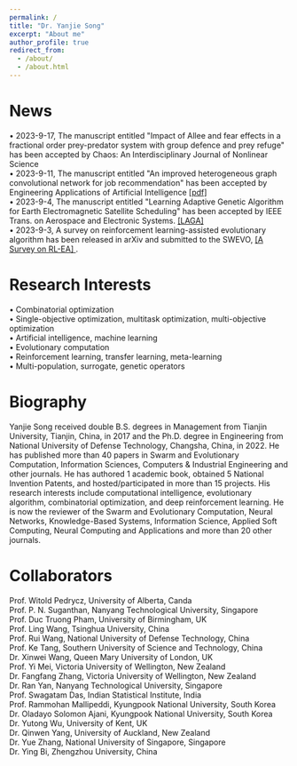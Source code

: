 ```yaml
---
permalink: /
title: "Dr. Yanjie Song"
excerpt: "About me"
author_profile: true
redirect_from: 
  - /about/
  - /about.html
---
```


News
=====
• 2023-9-17, The manuscript entitled "Impact of Allee and fear effects in a fractional order prey-predator system with group defence and prey refuge" has been accepted by Chaos: An Interdisciplinary Journal of Nonlinear Science \
• 2023-9-11, The manuscript entitled "An improved heterogeneous graph convolutional network for job recommendation" has been accepted by Engineering Applications of Artificial Intelligence <a href="https://github.com/yanjiesong/yanjiesong.github.io/blob/master/files/An%20improved%20heterogeneous%20graph%20convolutional%20network%20forjob%20recommendation.pdf"> [pdf]</a>\
• 2023-9-4, The manuscript entitled "Learning Adaptive Genetic Algorithm for Earth Electromagnetic Satellite Scheduling" has been accepted by IEEE Trans. on Aerospace and Electronic Systems. <a href="https://github.com/yanjiesong/yanjiesong.github.io/blob/master/files/laga2023taes.pdf"> [LAGA]</a>\
• 2023-9-3, A survey on reinforcement learning-assisted evolutionary algorithm has been released in arXiv and submitted to the SWEVO, <a href="https://arxiv.org/abs/2308.13420"> [A Survey on RL-EA] </a>.

Research Interests
=====
• Combinatorial optimization \
• Single-objective optimization, multitask optimization, multi-objective optimization \
• Artificial intelligence, machine learning \
• Evolutionary computation \
• Reinforcement learning, transfer learning, meta-learning \
• Multi-population, surrogate, genetic operators 


Biography
======
Yanjie Song received double B.S. degrees in Management from Tianjin University, Tianjin, China, in 2017 and the Ph.D. degree in Engineering from National University of Defense Technology, Changsha, China, in 2022. He has published more than 40 papers in Swarm and Evolutionary Computation, Information Sciences, Computers & Industrial Engineering and other journals. He has authored 1 academic book, obtained 5 National Invention Patents, and hosted/participated in more than 15 projects. His research interests include computational intelligence, evolutionary algorithm, combinatorial optimization, and deep reinforcement learning. He is now the reviewer of the Swarm and Evolutionary Computation, Neural Networks, Knowledge-Based Systems, Information Science, Applied Soft Computing, Neural Computing and Applications and more than 20 other journals. 


Collaborators
======
Prof. Witold Pedrycz, University of Alberta, Canda \
Prof. P. N. Suganthan, Nanyang Technological University, Singapore \
Prof. Duc Truong Pham, University of Birmingham, UK \
Prof. Ling Wang, Tsinghua University, China \
Prof. Rui Wang, National University of Defense Technology, China \
Prof. Ke Tang, Southern University of Science and Technology, China \
Dr. Xinwei Wang, Queen Mary University of London, UK \
Prof. Yi Mei, Victoria University of Wellington, New Zealand \
Dr. Fangfang Zhang, Victoria University of Wellington, New Zealand \
Dr. Ran Yan, Nanyang Technological University, Singapore \
Prof. Swagatam Das, Indian Statistical Institute, India \
Prof. Rammohan Mallipeddi, Kyungpook National University, South Korea \
Dr. Oladayo Solomon Ajani, Kyungpook National University, South Korea \
Dr. Yutong Wu, University of Kent, UK \
Dr. Qinwen Yang, University of Auckland, New Zealand \
Dr. Yue Zhang, National University of Singapore, Singapore \
Dr. Ying Bi, Zhengzhou University, China


